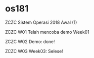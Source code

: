 # os181
ZCZC Sistem Operasi 2018 Awal (1)

ZCZC W01 Telah mencoba demo Week01

ZCZC W02 Demo: done!

ZCZC W03 Week03: Selese!
